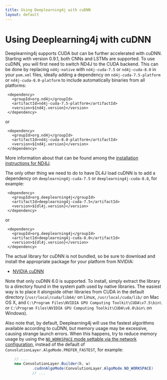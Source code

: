 ```yaml
---
title: Using Deeplearning4j with cuDNN
layout: default
---
```


# Using Deeplearning4j with cuDNN

Deeplearning4j supports CUDA but can be further accelerated with cuDNN. Starting with version 0.9.1, both CNNs and LSTMs are supported. To use cuDNN, you will first need to switch ND4J to the CUDA backend. This can be done by replacing `nd4j-native` with `nd4j-cuda-7.5` or `nd4j-cuda-8.0` in your `pom.xml` files, ideally adding a dependency on `nd4j-cuda-7.5-platform` or `nd4j-cuda-8.0-platform` to include automatically binaries from all platforms:

	 <dependency>
	   <groupId>org.nd4j</groupId>
	   <artifactId>nd4j-cuda-7.5-platform</artifactId>
	   <version>${nd4j.version}</version>
	 </dependency>

or

	 <dependency>
	   <groupId>org.nd4j</groupId>
	   <artifactId>nd4j-cuda-8.0-platform</artifactId>
	   <version>${nd4j.version}</version>
	 </dependency>

More information about that can be found among the [installation instructions for ND4J](http://nd4j.org/getstarted).

The only other thing we need to do to have DL4J load cuDNN is to add a dependency on `deeplearning4j-cuda-7.5` or `deeplearning4j-cuda-8.0`, for example:

	 <dependency>
	   <groupId>org.deeplearning4j</groupId>
	   <artifactId>deeplearning4j-cuda-7.5</artifactId>
	   <version>${dl4j.version}</version>
	 </dependency>

or

	 <dependency>
	   <groupId>org.deeplearning4j</groupId>
	   <artifactId>deeplearning4j-cuda-8.0</artifactId>
	   <version>${dl4j.version}</version>
	 </dependency>

The actual library for cuDNN is not bundled, so be sure to download and install the appropriate package for your platform from NVIDIA:

* [NVIDIA cuDNN](https://developer.nvidia.com/cudnn)

Note that only cuDNN 6.0 is supported. To install, simply extract the library to a directory found in the system path used by native libraries. The easiest way is to place it alongside other libraries from CUDA in the default directory (`/usr/local/cuda/lib64/` on Linux, `/usr/local/cuda/lib/` on Mac OS X, and `C:\Program Files\NVIDIA GPU Computing Toolkit\CUDA\v7.5\bin\` or `C:\Program Files\NVIDIA GPU Computing Toolkit\CUDA\v8.0\bin\` on Windows).

Also note that, by default, Deeplearning4j will use the fastest algorithms available according to cuDNN, but memory usage may be excessive, causing strange launch errors. When this happens, try to reduce memory usage by using the [`NO_WORKSPACE` mode settable via the network configuration](https://deeplearning4j.org/doc/org/deeplearning4j/nn/conf/layers/ConvolutionLayer.Builder.html#cudnnAlgoMode-org.deeplearning4j.nn.conf.layers.ConvolutionLayer.AlgoMode-), instead of the default of `ConvolutionLayer.AlgoMode.PREFER_FASTEST`, for example:

```java
    // ...
    new ConvolutionLayer.Builder(h, w)
            .cudnnAlgoMode(ConvolutionLayer.AlgoMode.NO_WORKSPACE)
            // ...

```

